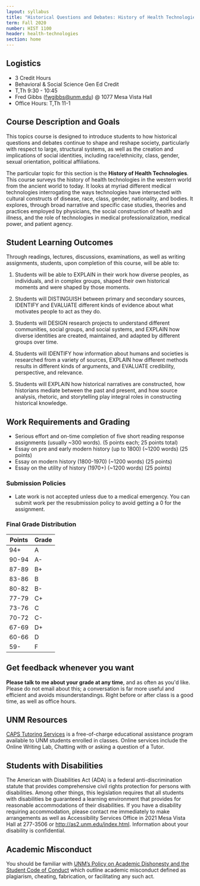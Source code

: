 ```yaml
---
layout: syllabus
title: "Historical Questions and Debates: History of Health Technologies"
term: Fall 2020
number: HIST 1100
header: health-technologies
section: home
---
```


## Logistics
- 3 Credit Hours
- Behavioral & Social Science Gen Ed Credit
- T,Th 9:30 - 10:45
- Fred Gibbs \([fwgibbs@unm.edu](mailto:fwgibbs@unm.edu)\) @ 1077 Mesa Vista Hall
- Office Hours: T,Th 11-1

## Course Description and Goals
This topics course is designed to introduce students to how historical questions and debates continue to shape and reshape society, particularly with respect to large, structural systems, as well as the creation and implications of social identities, including race/ethnicity, class, gender, sexual orientation, political affiliations.

The particular topic for this section is the **History of Health Technologies**. This course surveys the history of health technologies in the western world from the ancient world to today. It looks at myriad different medical technologies interrogating the ways technologies have intersected with cultural constructs of disease, race, class, gender, nationality, and bodies. It explores, through broad narrative and specific case studies, theories and practices employed by physicians, the social construction of health and illness, and the role of technologies in medical professionalization, medical power, and patient agency.



## Student Learning Outcomes
Through readings, lectures, discussions, examinations, as well as writing assignments, students, upon completion of this course, will be able to:
1. Students will be able to EXPLAIN in their work how diverse peoples, as individuals, and in complex groups, shaped their own historical moments and were shaped by those moments.

2. Students will DISTINGUISH between primary and secondary sources, IDENTIFY and EVALUATE different kinds of evidence about what motivates people to act as they do.

3. Students will DESIGN research projects to understand different communities, social groups, and social systems, and EXPLAIN how diverse identities are created, maintained, and adapted by different groups over time.

4. Students will IDENTIFY how information about humans and societies is researched from a variety of sources, EXPLAIN how different methods results in different kinds of arguments, and EVALUATE credibility, perspective, and relevance.

5. Students will EXPLAIN how historical narratives are constructed, how historians mediate between the past and present, and how source analysis, rhetoric, and storytelling play integral roles in constructing historical knowledge.


## Work Requirements and Grading
- Serious effort and on-time completion of five short reading response assignments (usually ~300 words). (5 points each; 25 points total)
- Essay on pre and early modern history (up to 1800) (~1200 words)  (25 points)
- Essay on modern history (1800-1970) (~1200 words) (25 points)
- Essay on the utility of history (1970+) (~1200 words) (25 points)

### Submission Policies
- Late work is not accepted unless due to a medical emergency. You can submit work per the resubmission policy to avoid getting a 0 for the assignment.


### Final Grade Distribution

Points | Grade
--- | ---
94+ | A
90-94 | A-
87-89 | B+
83-86 | B
80-82 | B-
77-79 | C+
73-76 | C
70-72 | C-
67-69 | D+
60-66 | D
59- | F


## Get feedback whenever you want
**Please talk to me about your grade at any time**, and as often as you'd like. Please do not email about this; a conversation is far more useful and efficient and avoids misunderstandings. Right before or after class is a good time, as well as office hours.

## UNM Resources
[CAPS Tutoring Services](http://caps.unm.edu/programs/online-tutoring/) is a free-of-charge educational assistance program available to UNM students
enrolled in classes. Online services include the Online Writing Lab, Chatting with or
asking a question of a Tutor.

## Students with Disabilities
The American with Disabilities Act (ADA) is a federal anti-discrimination statute that provides comprehensive civil rights protection for persons with disabilities. Among other things, this legislation requires that all students with disabilities be guaranteed a learning environment that provides for reasonable accommodations of their disabilities. If you have a disability requiring accommodation, please contact me immediately to make arrangements as well as Accessibility Services Office in 2021 Mesa Vista Hall at 277-3506 or http://as2.unm.edu/index.html. Information about your disability is confidential.

## Academic Misconduct
You should be familiar with [UNM’s Policy on Academic Dishonesty and the Student Code of Conduct](http://pathfinder.unm.edu/policies.htm#studentcode) which outline academic misconduct defined as plagiarism, cheating, fabrication, or facilitating any such act.
